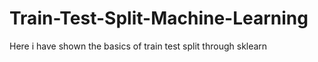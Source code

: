 # Train-Test-Split-Machine-Learning
Here i have shown the basics of train test split through sklearn

